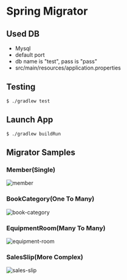 # Spring Migrator

## Used DB

- Mysql
- default port
- db name is "test", pass is "pass"
- src/main/resources/application.properties

## Testing

```
$ ./gradlew test
```

## Launch App

```
$ ./gradlew buildRun
```

## Migrator Samples

### Member(Single)
![member](https://raw.githubusercontent.com/ababup1192/SpringMigrator/master/img/member.png)

### BookCategory(One To Many)
![book-category](https://raw.githubusercontent.com/ababup1192/SpringMigrator/master/img/book_category.png)

### EquipmentRoom(Many To Many)
![equipment-room](https://raw.githubusercontent.com/ababup1192/SpringMigrator/master/img/equipment_room.png)

### SalesSlip(More Complex)
![sales-slip](https://raw.githubusercontent.com/ababup1192/SpringMigrator/master/img/sales.png)


